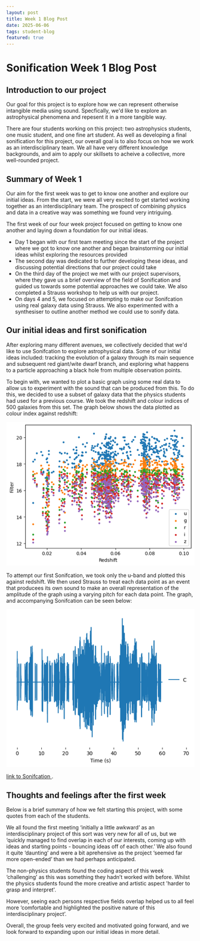 ```yaml
--- 
layout: post 
title: Week 1 Blog Post 
date: 2025-06-06 
tags: student-blog
featured: true 
---
```


# Sonification Week 1 Blog Post

## Introduction to our project 

 Our goal for this project is to explore how we can represent otherwise intangible media using sound. Specfically, we'd like to explore an astrophysical phenomena and repesent it in a more tangible way.

 There are four students working on this project: two astrophysics students, one music student, and one fine art student. As well as developing a final sonification for this project, our overall goal is to also focus on how we work as an interdisciplinary team. We all have very different knowledge backgrounds, and aim to apply our skillsets to acheive a collective, more well-rounded project. 

## Summary of Week 1

 Our aim for the first week was to get to know one another and explore our initial ideas. From the start, we were all very excited to get started working together as an interdisciplinary team. The prospect of combining physics and data in a creative way was something we found very intriguing.

The first week of our four week project focused on getting to know one another and laying down a foundation for our initial ideas.

 - Day 1 began with our first team meeting since the start of the project where we got to know one another and began brainstorming our initial ideas whilst exploring the resources provided
- The second day was dedicated to further developing these ideas, and discussing potential directions that our project could take 
 - On the third day of the project we met with our project supervisors, where they gave us a brief overview of the field of Sonification and guided us towards some potential approaches we could take. We also completed a Strauss workshop to help us with our project.
 - On days 4 and 5, we focused on attempting to make our Sonifcation using real galaxy data using Strauss. We also experimented with a synthesiser to outline another method we could use to sonify data.

## Our initial ideas and first sonification
 
 After exploring many different avenues, we collectively decided that we'd like to use Sonifcation to explore astrophysical data. Some of our initial ideas included: tracking the evolution of a galaxy through its main sequence and subsequent red giant/wite dwarf branch, and exploring what happens to a particle approaching a black hole from multiple observation points. 

 To begin with, we wanted to plot a basic graph using some real data to allow us to experiment with the sound that can be produced from this. To do this, we decided to use a subset of galaxy data that the physics students had used for a previous course. We took the redshift and colour indices of 500 galaxies from this set. The graph below shows the data plotted as colour index against redshift:
 
 ![](../assets/img/blog1_fig1.png)

 To attempt our first Sonifcation, we took only the u-band and plotted this against redshift. We then used Strauss to treat each data point as an event that producees its own sound to make an overall representation of the amplitude of the graph using a varying pitch for each data point. The graph, and accompanying Sonifcation can be seen below:

  ![](../assets/img/blog1_fig2.png)

 
  [link to Sonifcation ](https://newcastle.sharepoint.com/:u:/s/SonificationSummerProject2025/EUwCvtlG5nlDlCVJJTTvTBsBxgeW6JOLKB_pjb9YAnckaQ?e=IdXmvk).


## Thoughts and feelings after the first week

 Below is a brief summary of how we felt starting this project, with some quotes from each of the students. 

 We all found the first meeting ‘initially a little awkward’ as an interdisciplinary project of this sort was very new for all of us, but we ‘quickly managed to find overlap in each of our interests, coming up with ideas and starting points - bouncing ideas off of each other.’ We also found it quite ‘daunting’ and were a bit aprehensive as the project ‘seemed far more open-ended’ than we had perhaps anticipated.

 The non-physics students found the coding aspect of this week ‘challenging’ as this was something they hadn’t worked with before. Whilst the physics students found the more creative and artistic aspect 'harder to grasp and interpret'.

 However, seeing each persons respective fields overlap helped us to all feel more ‘comfortable and highlighted the positive nature of this interdisciplinary project’.

 Overall, the group feels very excited and motivated going forward, and we look forward to expanding upon our initial ideas in more detail.






